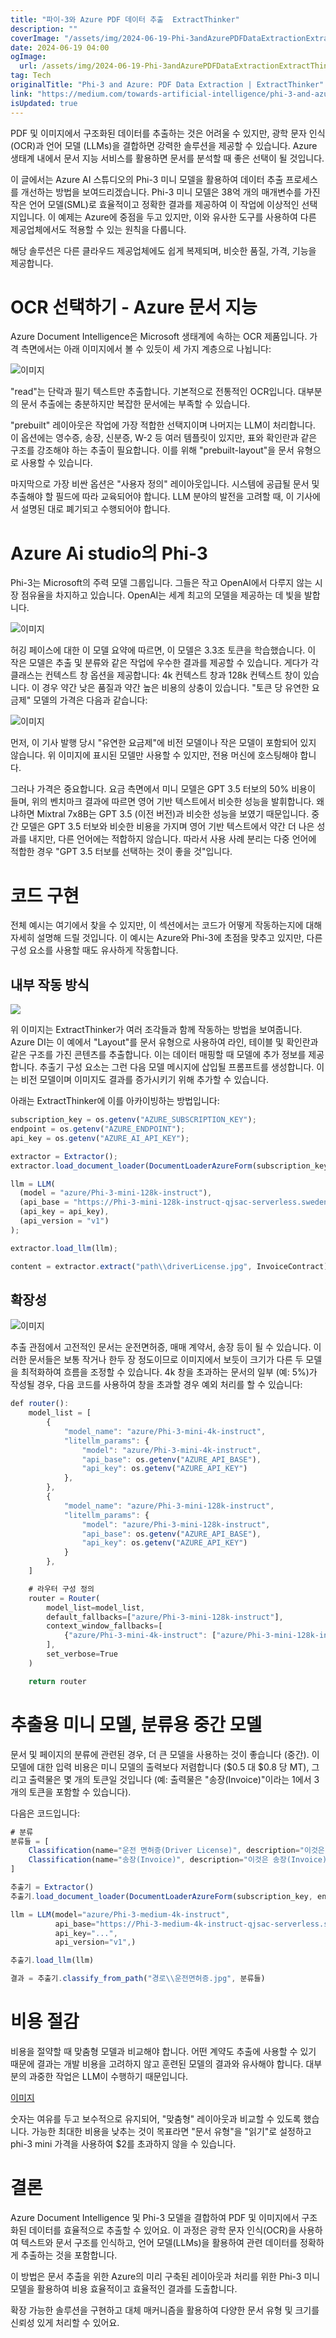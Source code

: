 ```yaml
---
title: "파이-3와 Azure PDF 데이터 추출  ExtractThinker"
description: ""
coverImage: "/assets/img/2024-06-19-Phi-3andAzurePDFDataExtractionExtractThinker_0.png"
date: 2024-06-19 04:00
ogImage:
  url: /assets/img/2024-06-19-Phi-3andAzurePDFDataExtractionExtractThinker_0.png
tag: Tech
originalTitle: "Phi-3 and Azure: PDF Data Extraction | ExtractThinker"
link: "https://medium.com/towards-artificial-intelligence/phi-3-and-azure-pdf-data-extraction-extractthinker-cb490a095adb"
isUpdated: true
---
```


PDF 및 이미지에서 구조화된 데이터를 추출하는 것은 어려울 수 있지만, 광학 문자 인식 (OCR)과 언어 모델 (LLMs)을 결합하면 강력한 솔루션을 제공할 수 있습니다. Azure 생태계 내에서 문서 지능 서비스를 활용하면 문서를 분석할 때 좋은 선택이 될 것입니다.

이 글에서는 Azure AI 스튜디오의 Phi-3 미니 모델을 활용하여 데이터 추출 프로세스를 개선하는 방법을 보여드리겠습니다. Phi-3 미니 모델은 38억 개의 매개변수를 가진 작은 언어 모델(SML)로 효율적이고 정확한 결과를 제공하여 이 작업에 이상적인 선택지입니다. 이 예제는 Azure에 중점을 두고 있지만, 이와 유사한 도구를 사용하여 다른 제공업체에서도 적용할 수 있는 원칙을 다룹니다.

해당 솔루션은 다른 클라우드 제공업체에도 쉽게 복제되며, 비슷한 품질, 가격, 기능을 제공합니다.

# OCR 선택하기 - Azure 문서 지능

<div class="content-ad"></div>

Azure Document Intelligence은 Microsoft 생태계에 속하는 OCR 제품입니다. 가격 측면에서는 아래 이미지에서 볼 수 있듯이 세 가지 계층으로 나뉩니다:

![이미지](/assets/img/2024-06-19-Phi-3andAzurePDFDataExtractionExtractThinker_0.png)

"read"는 단락과 필기 텍스트만 추출합니다. 기본적으로 전통적인 OCR입니다. 대부분의 문서 추출에는 충분하지만 복잡한 문서에는 부족할 수 있습니다.

"prebuilt" 레이아웃은 작업에 가장 적합한 선택지이며 나머지는 LLM이 처리합니다. 이 옵션에는 영수증, 송장, 신분증, W-2 등 여러 템플릿이 있지만, 표와 확인란과 같은 구조를 강조해야 하는 추출이 필요합니다. 이를 위해 "prebuilt-layout"을 문서 유형으로 사용할 수 있습니다.

<div class="content-ad"></div>

마지막으로 가장 비싼 옵션은 "사용자 정의" 레이아웃입니다. 시스템에 공급될 문서 및 추출해야 할 필드에 따라 교육되어야 합니다. LLM 분야의 발전을 고려할 때, 이 기사에서 설명된 대로 폐기되고 수행되어야 합니다.

# Azure Ai studio의 Phi-3

Phi-3는 Microsoft의 주력 모델 그룹입니다. 그들은 작고 OpenAI에서 다루지 않는 시장 점유율을 차지하고 있습니다. OpenAI는 세계 최고의 모델을 제공하는 데 빛을 발합니다.

![이미지](/assets/img/2024-06-19-Phi-3andAzurePDFDataExtractionExtractThinker_1.png)

<div class="content-ad"></div>

허깅 페이스에 대한 이 모델 요약에 따르면, 이 모델은 3.3조 토큰을 학습했습니다. 이 작은 모델은 추출 및 분류와 같은 작업에 우수한 결과를 제공할 수 있습니다. 게다가 각 클래스는 컨텍스트 창 옵션을 제공합니다: 4k 컨텍스트 창과 128k 컨텍스트 창이 있습니다. 이 경우 약간 낮은 품질과 약간 높은 비용의 상충이 있습니다. "토큰 당 유연한 요금제" 모델의 가격은 다음과 같습니다:

![이미지](/assets/img/2024-06-19-Phi-3andAzurePDFDataExtractionExtractThinker_2.png)

먼저, 이 기사 발행 당시 "유연한 요금제"에 비전 모델이나 작은 모델이 포함되어 있지 않습니다. 위 이미지에 표시된 모델만 사용할 수 있지만, 전용 머신에 호스팅해야 합니다.

그러나 가격은 중요합니다. 요금 측면에서 미니 모델은 GPT 3.5 터보의 50% 비용이 들며, 위의 벤치마크 결과에 따르면 영어 기반 텍스트에서 비슷한 성능을 발휘합니다. 왜냐하면 Mixtral 7x8B는 GPT 3.5 (이전 버전)과 비슷한 성능을 보였기 때문입니다. 중간 모델은 GPT 3.5 터보와 비슷한 비용을 가지며 영어 기반 텍스트에서 약간 더 나은 성과를 내지만, 다른 언어에는 적합하지 않습니다. 따라서 사용 사례 분리는 다중 언어에 적합한 경우 "GPT 3.5 터보를 선택하는 것이 좋을 것"입니다.

<div class="content-ad"></div>

# 코드 구현

전체 예시는 여기에서 찾을 수 있지만, 이 섹션에서는 코드가 어떻게 작동하는지에 대해 자세히 설명해 드릴 것입니다. 이 예시는 Azure와 Phi-3에 초점을 맞추고 있지만, 다른 구성 요소를 사용할 때도 유사하게 작동합니다.

## 내부 작동 방식

<img src="/assets/img/2024-06-19-Phi-3andAzurePDFDataExtractionExtractThinker_3.png" />

<div class="content-ad"></div>

위 이미지는 ExtractThinker가 여러 조각들과 함께 작동하는 방법을 보여줍니다. Azure DI는 이 예에서 "Layout"를 문서 유형으로 사용하여 라인, 테이블 및 확인란과 같은 구조를 가진 콘텐츠를 추출합니다. 이는 데이터 매핑할 때 모델에 추가 정보를 제공합니다. 추출기 구성 요소는 그런 다음 모델 메시지에 삽입될 프롬프트를 생성합니다. 이는 비전 모델이며 이미지도 결과를 증가시키기 위해 추가할 수 있습니다.

아래는 ExtractThinker에 이를 아카이빙하는 방법입니다:

```js
subscription_key = os.getenv("AZURE_SUBSCRIPTION_KEY");
endpoint = os.getenv("AZURE_ENDPOINT");
api_key = os.getenv("AZURE_AI_API_KEY");

extractor = Extractor();
extractor.load_document_loader(DocumentLoaderAzureForm(subscription_key, endpoint));

llm = LLM(
  (model = "azure/Phi-3-mini-128k-instruct"),
  (api_base = "https://Phi-3-mini-128k-instruct-qjsac-serverless.swedencentral.inference.ai.azure.com"),
  (api_key = api_key),
  (api_version = "v1")
);

extractor.load_llm(llm);

content = extractor.extract("path\\driverLicense.jpg", InvoiceContract);
```

## 확장성

<div class="content-ad"></div>

![이미지](/assets/img/2024-06-19-Phi-3andAzurePDFDataExtractionExtractThinker_4.png)

추출 관점에서 고전적인 문서는 운전면허증, 매매 계약서, 송장 등이 될 수 있습니다. 이러한 문서들은 보통 작거나 한두 장 정도이므로 이미지에서 보듯이 크기가 다른 두 모델을 최적화하여 흐름을 조정할 수 있습니다. 4k 창을 초과하는 문서의 일부 (예: 5%)가 작성될 경우, 다음 코드를 사용하여 창을 초과할 경우 예외 처리를 할 수 있습니다:

```js
def router():
    model_list = [
        {
            "model_name": "azure/Phi-3-mini-4k-instruct",
            "litellm_params": {
                "model": "azure/Phi-3-mini-4k-instruct",
                "api_base": os.getenv("AZURE_API_BASE"),
                "api_key": os.getenv("AZURE_API_KEY")
            },
        },
        {
            "model_name": "azure/Phi-3-mini-128k-instruct",
            "litellm_params": {
                "model": "azure/Phi-3-mini-128k-instruct",
                "api_base": os.getenv("AZURE_API_BASE"),
                "api_key": os.getenv("AZURE_API_KEY")
            }
        },
    ]

    # 라우터 구성 정의
    router = Router(
        model_list=model_list,
        default_fallbacks=["azure/Phi-3-mini-128k-instruct"],
        context_window_fallbacks=[
            {"azure/Phi-3-mini-4k-instruct": ["azure/Phi-3-mini-128k-instruct"]},
        ],
        set_verbose=True
    )

    return router
```

# 추출용 미니 모델, 분류용 중간 모델

<div class="content-ad"></div>

문서 및 페이지의 분류에 관련된 경우, 더 큰 모델을 사용하는 것이 좋습니다 (중간). 이 모델에 대한 입력 비용은 미니 모델의 출력보다 저렴합니다 ($0.5 대 $0.8 당 MT), 그리고 출력물은 몇 개의 토큰일 것입니다 (예: 출력물은 "송장(Invoice)"이라는 1에서 3개의 토큰을 포함할 수 있습니다).

다음은 코드입니다:

```js
# 분류
분류들 = [
    Classification(name="운전 면허증(Driver License)", description="이것은 운전 면허증입니다"),
    Classification(name="송장(Invoice)", description="이것은 송장(Invoice)입니다"),
]

추출기 = Extractor()
추출기.load_document_loader(DocumentLoaderAzureForm(subscription_key, endpoint))

llm = LLM(model="azure/Phi-3-medium-4k-instruct",
          api_base="https://Phi-3-medium-4k-instruct-qjsac-serverless.swedencentral.inference.ai.azure.com",
          api_key="...",
          api_version="v1",)

추출기.load_llm(llm)

결과 = 추출기.classify_from_path("경로\\운전면허증.jpg", 분류들)
```

# 비용 절감

<div class="content-ad"></div>

비용을 절약할 때 맞춤형 모델과 비교해야 합니다. 어떤 계약도 추출에 사용할 수 있기 때문에 결과는 개발 비용을 고려하지 않고 훈련된 모델의 결과와 유사해야 합니다. 대부분의 과중한 작업은 LLM이 수행하기 때문입니다.

[이미지](/assets/img/2024-06-19-Phi-3andAzurePDFDataExtractionExtractThinker_5.png)

숫자는 여유를 두고 보수적으로 유지되어, "맞춤형" 레이아웃과 비교할 수 있도록 했습니다. 가능한 최대한 비용을 낮추는 것이 목표라면 "문서 유형"을 "읽기"로 설정하고 phi-3 mini 가격을 사용하여 $2를 초과하지 않을 수 있습니다.

# 결론

<div class="content-ad"></div>

Azure Document Intelligence 및 Phi-3 모델을 결합하여 PDF 및 이미지에서 구조화된 데이터를 효율적으로 추출할 수 있어요. 이 과정은 광학 문자 인식(OCR)을 사용하여 텍스트와 문서 구조를 인식하고, 언어 모델(LLMs)을 활용하여 관련 데이터를 정확하게 추출하는 것을 포함합니다.

이 방법은 문서 추출을 위한 Azure의 미리 구축된 레이아웃과 처리를 위한 Phi-3 미니 모델을 활용하여 비용 효율적이고 효율적인 결과를 도출합니다.

확장 가능한 솔루션을 구현하고 대체 매커니즘을 활용하여 다양한 문서 유형 및 크기를 신뢰성 있게 처리할 수 있어요.
